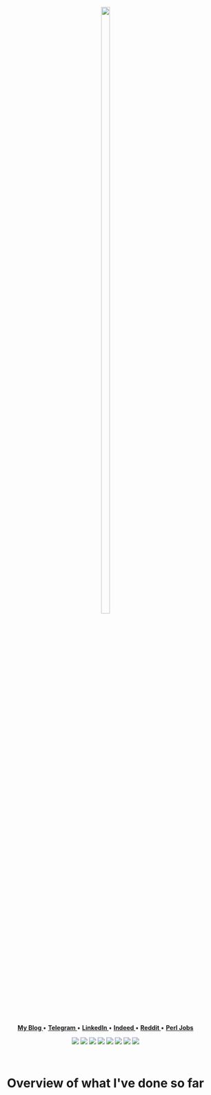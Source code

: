 <p align="center">
  <img height=60% width=20% src="https://images.wallpaperscraft.com/image/single/space_art_spiral_star_glow_94003_1600x900.jpg">
</p>
<p align="center">
<b><a href="none"> My Blog </a></b>
•
<b><a href="none"> Telegram </a></b>
•
<b><a href="none"> LinkedIn </a></b>
•
<b><a href="none"> Indeed </a></b>
•
<b><a href="mailto:tcheukueppo@gmail.com"> Reddit </a></b>
 •
<b><a href="none"> Perl Jobs </a></b>
<!--<b><a href="https://www.paypal.me/bobbyhub">Sponsor</a></b>-->
</p>
<p align="center">
<img src="https://img.shields.io/badge/c-%2357A143.svg?&style=for-the-badge&logo=c&logoColor=white"/>
<img src="https://img.shields.io/badge/bash-%2300ADD8.svg?&style=for-the-badge&logo=linux&logoColor=white" />
<img src="https://img.shields.io/badge/perl-%23020000.svg?&style=for-the-badge&logo=perl&logoColor=white"/>
<img src="https://img.shields.io/badge/go-%2300ADD8.svg?&style=for-the-badge&logo=go&logoColor=white" />
<img src="https://img.shields.io/badge/lua-%232C2D72.svg?&style=for-the-badge&logo=lua&logoColor=white"/>
<img src="https://img.shields.io/badge/C++%20-%23007ACC.svg?&style=for-the-badge&logo=Cplusplus&logoColor=white"/>
<img src="https://img.shields.io/badge/python-%2357A143.svg?&style=for-the-badge&logo=python&logoColor=white"/>
<img src="https://img.shields.io/badge/javascript-%23f7a41d.svg?&style=for-the-badge&logo=javascript&logoColor=white"/>
</p>
<br>
<div align="center">
  
# Overview of what I've done so far

</div>
